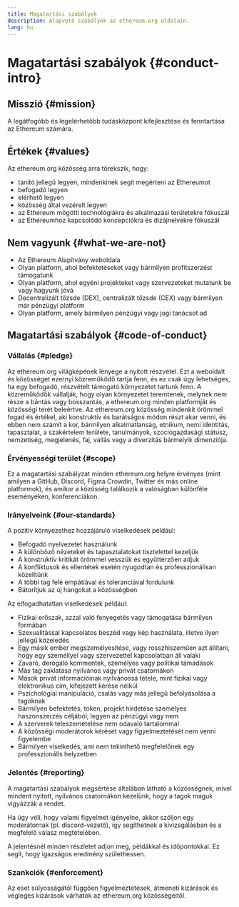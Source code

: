 ```yaml
---
title: Magatartási szabályok
description: Alapvető szabályok az ethereum.org oldalain.
lang: hu
---
```


# Magatartási szabályok {#conduct-intro}

## Misszió {#mission}

A legátfogóbb és legelérhetőbb tudásközpont kifejlesztése és fenntartása az Ethereum számára.

## Értékek {#values}

Az ethereum.org közösség arra törekszik, hogy:

- tanító jellegű legyen, mindenkinek segít megérteni az Ethereumot
- befogadó legyen
- elérhető legyen
- közösség által vezérelt legyen
- az Ethereum mögötti technológiákra és alkalmazási területekre fókuszál
- az Ethereumhoz kapcsolódó koncepciókra és dizájnelvekre fókuszál

## Nem vagyunk {#what-we-are-not}

- Az Ethereum Alapítvány weboldala
- Olyan platform, ahol befektetéseket vagy bármilyen profitszerzést támogatunk
- Olyan platform, ahol egyéni projekteket vagy szervezeteket mutatunk be vagy hagyunk jóvá
- Decentralizált tőzsde (DEX), centralizált tőzsde (CEX) vagy bármilyen már pénzügyi platform
- Olyan platform, amely bármilyen pénzügyi vagy jogi tanácsot ad

## Magatartási szabályok {#code-of-conduct}

### Vállalás {#pledge}

Az ethereum.org világképének lényege a nyitott részvétel. Ezt a weboldalt és közösséget ezernyi közreműködő tartja fenn, és ez csak úgy lehetséges, ha egy befogadó, részvételt támogató környezetet tartunk fenn. A közreműködők vállalják, hogy olyan környezetet teremtenek, melynek nem része a bántás vagy bosszantás, a ethereum.org minden platformját és közösségi terét beleértve. Az ethereum.org közösség mindenkit örömmel fogad és értékel, aki konstruktív és barátságos módon részt akar venni, és ebben nem számít a kor, bármilyen alkalmatlanság, etnikum, nemi identitás, tapasztalat, a szakértelem területe, tanulmányok, szociogazdasági státusz, nemzetiség, megjelenés, faj, vallás vagy a diverzitás bármelyik dimenziója.

### Érvényességi terület {#scope}

Ez a magatartási szabályzat minden ethereum.org helyre érvényes (mint amilyen a GitHub, Discord, Figma Crowdin, Twitter és más online platformok), és amikor a közösség találkozik a valóságban különféle eseményeken, konferenciákon.

### Irányelveink {#our-standards}

A pozitív környezethez hozzájáruló viselkedések például:

- Befogadó nyelvezetet használunk
- A különböző nézeteket és tapasztalatokat tisztelettel kezeljük
- A konstruktív kritikát örömmel vesszük és együttérzően adjuk
- A konfliktusok és ellentétek esetén nyugodtan és professzionálisan közelítünk
- A többi tag felé empátiával és toleranciával fordulunk
- Bátorítjuk az új hangokat a közösségben

Az elfogadhatatlan viselkedések például:

- Fizikai erőszak, azzal való fenyegetés vagy támogatása bármilyen formában
- Szexualitással kapcsolatos beszéd vagy kép használata, illetve ilyen jellegű közeledés
- Egy másik ember megszemélyesítése, vagy rosszhiszeműen azt állítani, hogy egy személlyel vagy szervezettel kapcsolatban áll valaki
- Zavaró, derogáló kommentek, személyes vagy politikai támadások
- Más tag zaklatása nyilvános vagy privát csatornákon
- Mások privát információinak nyilvánossá tétele, mint fizikai vagy elektronikus cím, kifejezett kérése nélkül
- Pszichológiai manipuláció, csalás vagy más jellegű befolyásolása a tagoknak
- Bármilyen befektetés, token, projekt hirdetése személyes haszonszerzés céljából, legyen az pénzügyi vagy nem
- A szerverek teleszemetelése nem odavaló tartalommal
- A közösségi moderátorok kérését vagy figyelmeztetését nem venni figyelembe
- Bármilyen viselkedés, ami nem tekinthető megfelelőnek egy professzionális helyzetben

### Jelentés {#reporting}

A magatartási szabályok megsértése általában látható a közösségnek, mivel mindent nyitott, nyilvános csatornákon kezelünk, hogy a tagok maguk vigyázzák a rendet.

Ha úgy véli, hogy valami figyelmet igényelne, akkor szóljon egy moderátornak (pl. discord-vezető), így segíthetnek a kivizsgálásban és a megfelelő válasz megtételében.

A jelentésnél minden részletet adjon meg, példákkal és időpontokkal. Ez segít, hogy igazságos eredmény születhessen.

### Szankciók {#enforcement}

Az eset súlyosságától függően figyelmeztetések, átmeneti kizárások és végleges kizárások várhatók az ethereum.org közösségeitől.
